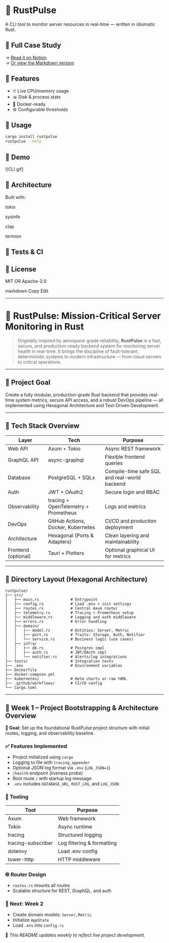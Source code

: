 # 📡 RustPulse

A CLI tool to monitor server resources in real-time — written in idiomatic Rust.

## 📖 Full Case Study

→ [Read it on Notion](https://your.notion.site/project-page)  
→ [Or view the Markdown version](./docs/case-study.md)


## 🔧 Features
- ⏱ Live CPU/memory usage
- 📊 Disk & process stats
- 🐳 Docker-ready
- ⚙️ Configurable thresholds

## 🚀 Usage
```bash
cargo install rustpulse
rustpulse --help
```

## 📸 Demo
![CLI gif]

## 🧠 Architecture
Built with:

tokio

sysinfo

clap

termion

## 🧪 Tests & CI


## 📄 License
MIT OR Apache-2.0

markdown
Copy
Edit

---

# 🚀 RustPulse: Mission-Critical Server Monitoring in Rust

> Originally inspired by aerospace-grade reliability, **RustPulse** is a fast, secure, and production-ready backend system for monitoring server health in real-time. It brings the discipline of fault-tolerant, deterministic systems to modern infrastructure — from cloud servers to critical operations.

---

## 🎯 Project Goal
Create a fully modular, production-grade Rust backend that provides real-time system metrics, secure API access, and a robust DevOps pipeline — all implemented using Hexagonal Architecture and Test-Driven Development.

---

## 🧱 Tech Stack Overview
| Layer              | Tech                                        | Purpose                                 |
|-------------------|---------------------------------------------|----------------------------------------------|
| Web API           | Axum + Tokio                                | Async REST framework                         |
| GraphQL API       | async-graphql                               | Flexible frontend queries                    |
| Database          | PostgreSQL + SQLx                           | Compile-time safe SQL and real-world backend |
| Auth              | JWT + OAuth2                                | Secure login and RBAC                        |
| Observability     | tracing + OpenTelemetry + Prometheus        | Logs and metrics                             |
| DevOps            | GitHub Actions, Docker, Kubernetes          | CI/CD and production deployment              |
| Architecture      | Hexagonal (Ports & Adapters)                | Clean layering and maintainability           |
| Frontend (optional)| Tauri + Plotters                           | Optional graphical UI for metrics            |

---


## 📁 Directory Layout (Hexagonal Architecture)
```
rustpulse/
├── src/
│   ├── main.rs              # Entrypoint
│   ├── config.rs            # Load .env + init settings
│   ├── routes.rs            # Central Axum router
│   ├── telemetry.rs         # Tracing + Prometheus setup
│   ├── middleware.rs        # Logging and auth middleware
│   ├── errors.rs            # Error handling
│   ├── domain/
│   │   ├── model.rs         # Entities: Server, Metric
│   │   ├── port.rs          # Traits: Storage, Auth, Notifier
│   │   └── service.rs       # Business logic (use cases)
│   ├── infra/
│   │   ├── db.rs            # Postgres impl
│   │   ├── auth.rs          # JWT/OAuth impl
│   │   └── notifier.rs      # Alerts/log integrations
├── tests/                   # Integration tests
├── .env                     # Environment variables
├── Dockerfile
├── docker-compose.yml
├── kubernetes/              # Helm charts or raw YAML
├── .github/workflows/       # CI/CD config
└── Cargo.toml
```

---

## 🧱 Week 1 – Project Bootstrapping & Architecture Overview

**🎯 Goal:** Set up the foundational RustPulse project structure with initial routes, logging, and observability baseline.

### ✅ Features Implemented
- Project initialized using `cargo`
- Logging to file with `tracing_appender`
- Optional JSON log format via `.env` (`LOG_JSON=1`)
- `/health` endpoint (liveness probe)
- Root route `/` with startup log message
- `.env` includes `DATABASE_URL`, `RUST_LOG`, and `LOG_JSON`

### 🧰 Tooling
| Tool                | Purpose                      |
|---------------------|------------------------------|
| Axum                | Web framework                |
| Tokio               | Async runtime                |
| tracing             | Structured logging           |
| tracing-subscriber  | Log filtering & formatting   |
| dotenvy             | Load .env config             |
| tower-http          | HTTP middleware              |

### 🌐 Router Design
- `routes.rs` mounts all routes
- Scalable structure for REST, GraphQL, and auth

### 📆 Next: Week 2
- Create domain models: `Server`, `Metric`
- Initialize `AppState`
- Load `.env` into `config.rs`

📌 *This README updates weekly to reflect live project development.*
